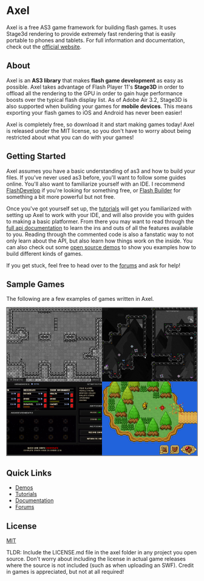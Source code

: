 Axel
====
Axel is a free AS3 game framework for building flash games. It uses Stage3d rendering to provide extremely fast rendering that is easily portable to phones and tablets. For full information and documentation, check out the [official website](http://axel.io).

About
-----
Axel is an **AS3 library** that makes **flash game development** as easy as possible. Axel takes advantage of Flash Player 11's **Stage3D** in order to offload all the rendering to the GPU in order to gain huge performance boosts over the typical flash display list. As of Adobe Air 3.2, Stage3D is also supported when building your games for **mobile devices**. This means exporting your flash games to iOS and Android has never been easier!

Axel is completely free, so download it and start making games today! Axel is released under the MIT license, so you don't have to worry about being restricted about what you can do with your games!

Getting Started
---------------
Axel assumes you have a basic understanding of as3 and how to build your files. If you've never used as3 before, you'll want to follow some guides online. You'll also want to familiarize yourself with an IDE. I recommend [FlashDevelop](http://www.flashdevelop.org/) if you're looking for something free, or [Flash Builder](http://www.adobe.com/products/flash-builder.html) for something a bit more powerful but not free.

Once you've got yourself set up, the [tutorials](http://axel.io/tutorials.php) will get you familiarized with setting up Axel to work with your IDE, and will also provide you with guides to making a basic platformer. From there you may want to read through the [full api documentation](http://axel.io/docs/) to learn the ins and outs of all the features available to you. Reading through the commented code is also a fanstatic way to not only learn about the API, but also learn how things work on the inside. You can also check out some [open source demos](http://axel.io/demo.php) to show you examples how to build different kinds of games.

If you get stuck, feel free to head over to the [forums](http://axel.io/forums/) and ask for help!

Sample Games
------------

The following are a few examples of games written in Axel.

![Sample Game Screenshots](/samples.png)

Quick Links
-----------------------------------
* [Demos](http://axel.io/demo.php)
* [Tutorials](http://axel.io/tutorials.php)
* [Documentation](http://axel.io/docs/)
* [Forums](http://axel.io/forums/)

License
-------

[MIT](/LICENSE.md)

TLDR: Include the LICENSE.md file in the axel folder in any project you open source. Don't worry about including the license in actual game releases where the source is not included (such as when uploading an SWF). Credit in games is appreciated, but not at all required!